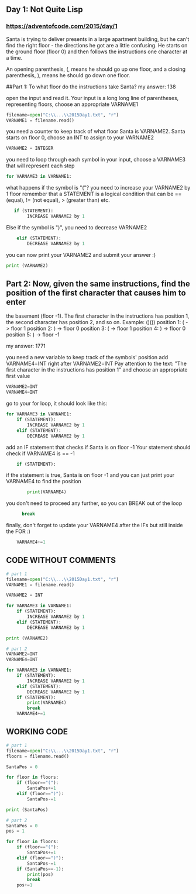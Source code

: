 ## Day 1: Not Quite Lisp 
### https://adventofcode.com/2015/day/1 

Santa is trying to deliver presents in a large apartment 
building, but he can't find the right floor - the directions he got are a little confusing. 
He starts on the ground floor (floor 0) and then follows the instructions one character at a time.

An opening parenthesis, (, means he should go up one floor, and a closing parenthesis, ), 
means he should go down one floor.

##Part 1: To what floor do the instructions take Santa?
my answer: 138
 
open the input and read it. Your input is a long long line of parentheses,
representing floors, choose an appropriate VARNAME1
``` python
filename=open("C:\\...\\2015Day1.txt", "r") 
VARNAME1 = filename.read()
```
you need a counter to keep track of what floor Santa is VARNAME2. 
Santa starts on floor 0, choose an INT to assign to your VARNAME2
``` python
VARNAME2 = INTEGER
```
you need to loop through each symbol in your input, choose a VARNAME3 that will represent each step
``` python
for VARNAME3 in VARNAME1:
```
what happens if the symbol is "("?
you need to increase your VARNAME2 by 1 floor
remember that a STATEMENT is a logical condition that can be == (equal), != (not equal), > (greater than) etc.
``` python 
   if (STATEMENT):
        INCREASE VARNAME2 by 1
```
Else if the symbol is ")", you need to decrease VARNAME2
``` python
    elif (STATEMENT):
        DECREASE VARNAME2 by 1
```
you can now print your VARNAME2 and submit your answer :)
``` python
print (VARNAME2)
```
## Part 2: Now, given the same instructions, find the position of the first character that causes him to enter 
the basement (floor -1). 
The first character in the instructions has position 1, the second character has position 2, and so on.
Example: ()())
position 1: ( -> floor 1
position 2: ) -> floor 0
position 3: ( -> floor 1
position 4: ) -> floor 0
position 5: ) -> floor -1

my answer: 1771

you need a new variable to keep track of the symbols' position
add VARNAME4=INT right after VARNAME2=INT
Pay attention to the text: "The first character in the instructions has position 1"
and choose an appropriate first value
``` python
VARNAME2=INT
VARNAME4=INT
```
go to your for loop, it should look like this:
``` python
for VARNAME3 in VARNAME1:
    if (STATEMENT):
        INCREASE VARNAME2 by 1
    elif (STATEMENT):
        DECREASE VARNAME2 by 1
 ```       
add an IF statement that checks if Santa is on floor -1
Your statement should check if VARNAME4 is == -1
``` python
    if (STATEMENT):
```
if the statement is true, Santa is on floor -1
and you can just print your VARNAME4 to find the position
``` python
        print(VARNAME4)
```
you don't need to proceed any further, so you can BREAK out of the loop
 ``` python
       break
```
finally, don't forget to update your VARNAME4 after the IFs but still inside the FOR :)
``` python
    VARNAME4+=1
```

## CODE WITHOUT COMMENTS

``` python
# part 1
filename=open("C:\\...\\2015Day1.txt", "r") 
VARNAME1 = filename.read()

VARNAME2 = INT

for VARNAME3 in VARNAME1:
    if (STATEMENT):
        INCREASE VARNAME2 by 1
    elif (STATEMENT):
        DECREASE VARNAME2 by 1

print (VARNAME2)

# part 2
VARNAME2=INT
VARNAME4=INT

for VARNAME3 in VARNAME1:
    if (STATEMENT):
        INCREASE VARNAME2 by 1
    elif (STATEMENT):
        DECREASE VARNAME2 by 1
    if (STATEMENT):
        print(VARNAME4)
        break
    VARNAME4+=1
```
## WORKING CODE

``` python
# part 1
filename=open("C:\\...\\2015Day1.txt", "r") 
floors = filename.read()

SantaPos = 0

for floor in floors:
    if (floor=="("):
        SantaPos+=1
    elif (floor==")"):
        SantaPos-=1

print (SantaPos)

# part 2
SantaPos = 0
pos = 1

for floor in floors:
    if (floor=="("):
        SantaPos+=1
    elif (floor==")"):
        SantaPos-=1
    if (SantaPos==-1):
        print(pos)
        break
    pos+=1
```
